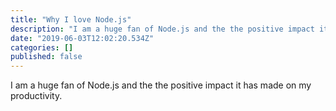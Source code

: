 ```yaml
---
title: "Why I love Node.js"
description: "I am a huge fan of Node.js and the the positive impact it has made on my productivity."
date: "2019-06-03T12:02:20.534Z"
categories: []
published: false
---
```


I am a huge fan of Node.js and the the positive impact it has made on my productivity.
